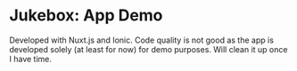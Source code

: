 # Jukebox: App Demo

Developed with Nuxt.js and Ionic. Code quality is not good as the app is developed solely (at least for now) for demo purposes. Will clean it up once I have time.
